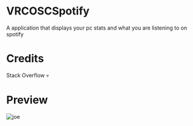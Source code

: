 # VRCOSCSpotify
A application that displays your pc stats and what you are listening to on spotify

# Credits
Stack Overflow 💀
# Preview
![joe](https://i.imgur.com/9MZ1R15.jpg)
